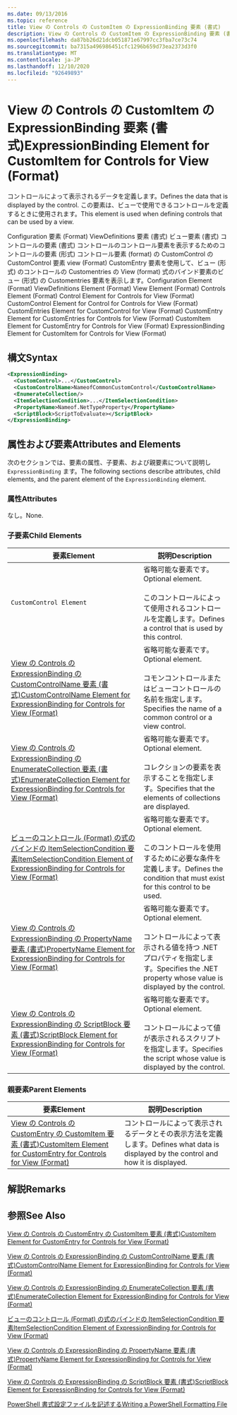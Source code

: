 ```yaml
---
ms.date: 09/13/2016
ms.topic: reference
title: View の Controls の CustomItem の ExpressionBinding 要素 (書式)
description: View の Controls の CustomItem の ExpressionBinding 要素 (書式)
ms.openlocfilehash: da87bb26d21dcb051871e67997cc3fba7ce73c74
ms.sourcegitcommit: ba7315a496986451cfc1296b659d73ea2373d3f0
ms.translationtype: MT
ms.contentlocale: ja-JP
ms.lasthandoff: 12/10/2020
ms.locfileid: "92649893"
---
```

# <a name="expressionbinding-element-for-customitem-for-controls-for-view-format"></a><span data-ttu-id="4267b-103">View の Controls の CustomItem の ExpressionBinding 要素 (書式)</span><span class="sxs-lookup"><span data-stu-id="4267b-103">ExpressionBinding Element for CustomItem for Controls for View (Format)</span></span>

<span data-ttu-id="4267b-104">コントロールによって表示されるデータを定義します。</span><span class="sxs-lookup"><span data-stu-id="4267b-104">Defines the data that is displayed by the control.</span></span> <span data-ttu-id="4267b-105">この要素は、ビューで使用できるコントロールを定義するときに使用されます。</span><span class="sxs-lookup"><span data-stu-id="4267b-105">This element is used when defining controls that can be used by a view.</span></span>

<span data-ttu-id="4267b-106">Configuration 要素 (Format) ViewDefinitions 要素 (書式) ビュー要素 (書式) コントロールの要素 (書式) コントロールのコントロール要素を表示するためのコントロールの要素 (形式) コントロール要素 (format) の CustomControl の CustomControl 要素 view (Format) CustomEntry 要素を使用して、ビュー (形式) のコントロールの Customentries の View (format) 式のバインド要素のビュー (形式) の Customentries 要素を表示します。</span><span class="sxs-lookup"><span data-stu-id="4267b-106">Configuration Element (Format) ViewDefinitions Element (Format) View Element (Format) Controls Element (Format) Control Element for Controls for View (Format) CustomControl Element for Control for Controls for View (Format) CustomEntries Element for CustomControl for View (Format) CustomEntry Element for CustomEntries for Controls for View (Format) CustomItem Element for CustomEntry for Controls for View (Format) ExpressionBinding Element for CustomItem for Controls for View (Format)</span></span>

## <a name="syntax"></a><span data-ttu-id="4267b-107">構文</span><span class="sxs-lookup"><span data-stu-id="4267b-107">Syntax</span></span>

```xml
<ExpressionBinding>
  <CustomControl>...</CustomControl>
  <CustomControlName>NameofCommonCustomControl</CustomControlName>
  <EnumerateCollection/>
  <ItemSelectionCondition>...</ItemSelectionCondition>
  <PropertyName>Nameof.NetTypeProperty</PropertyName>
  <ScriptBlock>ScriptToEvaluate></ScriptBlock>
</ExpressionBinding>
```

## <a name="attributes-and-elements"></a><span data-ttu-id="4267b-108">属性および要素</span><span class="sxs-lookup"><span data-stu-id="4267b-108">Attributes and Elements</span></span>

<span data-ttu-id="4267b-109">次のセクションでは、要素の属性、子要素、および親要素について説明し `ExpressionBinding` ます。</span><span class="sxs-lookup"><span data-stu-id="4267b-109">The following sections describe attributes, child elements, and the parent element of the `ExpressionBinding` element.</span></span>

### <a name="attributes"></a><span data-ttu-id="4267b-110">属性</span><span class="sxs-lookup"><span data-stu-id="4267b-110">Attributes</span></span>

<span data-ttu-id="4267b-111">なし。</span><span class="sxs-lookup"><span data-stu-id="4267b-111">None.</span></span>

### <a name="child-elements"></a><span data-ttu-id="4267b-112">子要素</span><span class="sxs-lookup"><span data-stu-id="4267b-112">Child Elements</span></span>

|<span data-ttu-id="4267b-113">要素</span><span class="sxs-lookup"><span data-stu-id="4267b-113">Element</span></span>|<span data-ttu-id="4267b-114">説明</span><span class="sxs-lookup"><span data-stu-id="4267b-114">Description</span></span>|
|-------------|-----------------|
|`CustomControl Element`|<span data-ttu-id="4267b-115">省略可能な要素です。</span><span class="sxs-lookup"><span data-stu-id="4267b-115">Optional element.</span></span><br /><br /> <span data-ttu-id="4267b-116">このコントロールによって使用されるコントロールを定義します。</span><span class="sxs-lookup"><span data-stu-id="4267b-116">Defines a control that is used by this control.</span></span>|
|[<span data-ttu-id="4267b-117">View の Controls の ExpressionBinding の CustomControlName 要素 (書式)</span><span class="sxs-lookup"><span data-stu-id="4267b-117">CustomControlName Element for ExpressionBinding for Controls for View (Format)</span></span>](./customcontrolname-element-for-expressionbinding-for-controls-for-view-format.md)|<span data-ttu-id="4267b-118">省略可能な要素です。</span><span class="sxs-lookup"><span data-stu-id="4267b-118">Optional element.</span></span><br /><br /> <span data-ttu-id="4267b-119">コモンコントロールまたはビューコントロールの名前を指定します。</span><span class="sxs-lookup"><span data-stu-id="4267b-119">Specifies the name of a common control or a view control.</span></span>|
|[<span data-ttu-id="4267b-120">View の Controls の ExpressionBinding の EnumerateCollection 要素 (書式)</span><span class="sxs-lookup"><span data-stu-id="4267b-120">EnumerateCollection Element for ExpressionBinding for Controls for View (Format)</span></span>](./enumeratecollection-element-for-expressionbinding-for-controls-for-view-format.md)|<span data-ttu-id="4267b-121">省略可能な要素です。</span><span class="sxs-lookup"><span data-stu-id="4267b-121">Optional element.</span></span><br /><br /> <span data-ttu-id="4267b-122">コレクションの要素を表示することを指定します。</span><span class="sxs-lookup"><span data-stu-id="4267b-122">Specifies that the elements of collections are displayed.</span></span>|
|[<span data-ttu-id="4267b-123">ビューのコントロール (Format) の式のバインドの ItemSelectionCondition 要素</span><span class="sxs-lookup"><span data-stu-id="4267b-123">ItemSelectionCondition Element of ExpressionBinding for Controls for View (Format)</span></span>](./itemselectioncondition-element-for-expressionbinding-for-controls-for-view-format.md)|<span data-ttu-id="4267b-124">省略可能な要素です。</span><span class="sxs-lookup"><span data-stu-id="4267b-124">Optional element.</span></span><br /><br /> <span data-ttu-id="4267b-125">このコントロールを使用するために必要な条件を定義します。</span><span class="sxs-lookup"><span data-stu-id="4267b-125">Defines the condition that must exist for this control to be used.</span></span>|
|[<span data-ttu-id="4267b-126">View の Controls の ExpressionBinding の PropertyName 要素 (書式)</span><span class="sxs-lookup"><span data-stu-id="4267b-126">PropertyName Element for ExpressionBinding for Controls for View (Format)</span></span>](./propertyname-element-for-expressionbinding-for-controls-for-view-format.md)|<span data-ttu-id="4267b-127">省略可能な要素です。</span><span class="sxs-lookup"><span data-stu-id="4267b-127">Optional element.</span></span><br /><br /> <span data-ttu-id="4267b-128">コントロールによって表示される値を持つ .NET プロパティを指定します。</span><span class="sxs-lookup"><span data-stu-id="4267b-128">Specifies the .NET property whose value is displayed by the control.</span></span>|
|[<span data-ttu-id="4267b-129">View の Controls の ExpressionBinding の ScriptBlock 要素 (書式)</span><span class="sxs-lookup"><span data-stu-id="4267b-129">ScriptBlock Element for ExpressionBinding for Controls for View (Format)</span></span>](./scriptblock-element-for-expressionbinding-for-controls-for-view-format.md)|<span data-ttu-id="4267b-130">省略可能な要素です。</span><span class="sxs-lookup"><span data-stu-id="4267b-130">Optional element.</span></span><br /><br /> <span data-ttu-id="4267b-131">コントロールによって値が表示されるスクリプトを指定します。</span><span class="sxs-lookup"><span data-stu-id="4267b-131">Specifies the script whose value is displayed by the control.</span></span>|

### <a name="parent-elements"></a><span data-ttu-id="4267b-132">親要素</span><span class="sxs-lookup"><span data-stu-id="4267b-132">Parent Elements</span></span>

|<span data-ttu-id="4267b-133">要素</span><span class="sxs-lookup"><span data-stu-id="4267b-133">Element</span></span>|<span data-ttu-id="4267b-134">説明</span><span class="sxs-lookup"><span data-stu-id="4267b-134">Description</span></span>|
|-------------|-----------------|
|[<span data-ttu-id="4267b-135">View の Controls の CustomEntry の CustomItem 要素 (書式)</span><span class="sxs-lookup"><span data-stu-id="4267b-135">CustomItem Element for CustomEntry for Controls for View (Format)</span></span>](./customitem-element-for-customentry-for-controls-for-view-format.md)|<span data-ttu-id="4267b-136">コントロールによって表示されるデータとその表示方法を定義します。</span><span class="sxs-lookup"><span data-stu-id="4267b-136">Defines what data is displayed by the control and how it is displayed.</span></span>|

## <a name="remarks"></a><span data-ttu-id="4267b-137">解説</span><span class="sxs-lookup"><span data-stu-id="4267b-137">Remarks</span></span>

## <a name="see-also"></a><span data-ttu-id="4267b-138">参照</span><span class="sxs-lookup"><span data-stu-id="4267b-138">See Also</span></span>

[<span data-ttu-id="4267b-139">View の Controls の CustomEntry の CustomItem 要素 (書式)</span><span class="sxs-lookup"><span data-stu-id="4267b-139">CustomItem Element for CustomEntry for Controls for View (Format)</span></span>](./customitem-element-for-customentry-for-controls-for-view-format.md)

[<span data-ttu-id="4267b-140">View の Controls の ExpressionBinding の CustomControlName 要素 (書式)</span><span class="sxs-lookup"><span data-stu-id="4267b-140">CustomControlName Element for ExpressionBinding for Controls for View (Format)</span></span>](./customcontrolname-element-for-expressionbinding-for-controls-for-view-format.md)

[<span data-ttu-id="4267b-141">View の Controls の ExpressionBinding の EnumerateCollection 要素 (書式)</span><span class="sxs-lookup"><span data-stu-id="4267b-141">EnumerateCollection Element for ExpressionBinding for Controls for View (Format)</span></span>](./enumeratecollection-element-for-expressionbinding-for-controls-for-view-format.md)

[<span data-ttu-id="4267b-142">ビューのコントロール (Format) の式のバインドの ItemSelectionCondition 要素</span><span class="sxs-lookup"><span data-stu-id="4267b-142">ItemSelectionCondition Element of ExpressionBinding for Controls for View (Format)</span></span>](./itemselectioncondition-element-for-expressionbinding-for-controls-for-view-format.md)

[<span data-ttu-id="4267b-143">View の Controls の ExpressionBinding の PropertyName 要素 (書式)</span><span class="sxs-lookup"><span data-stu-id="4267b-143">PropertyName Element for ExpressionBinding for Controls for View (Format)</span></span>](./propertyname-element-for-expressionbinding-for-controls-for-view-format.md)

[<span data-ttu-id="4267b-144">View の Controls の ExpressionBinding の ScriptBlock 要素 (書式)</span><span class="sxs-lookup"><span data-stu-id="4267b-144">ScriptBlock Element for ExpressionBinding for Controls for View (Format)</span></span>](./scriptblock-element-for-expressionbinding-for-controls-for-view-format.md)

[<span data-ttu-id="4267b-145">PowerShell 書式設定ファイルを記述する</span><span class="sxs-lookup"><span data-stu-id="4267b-145">Writing a PowerShell Formatting File</span></span>](./writing-a-powershell-formatting-file.md)
